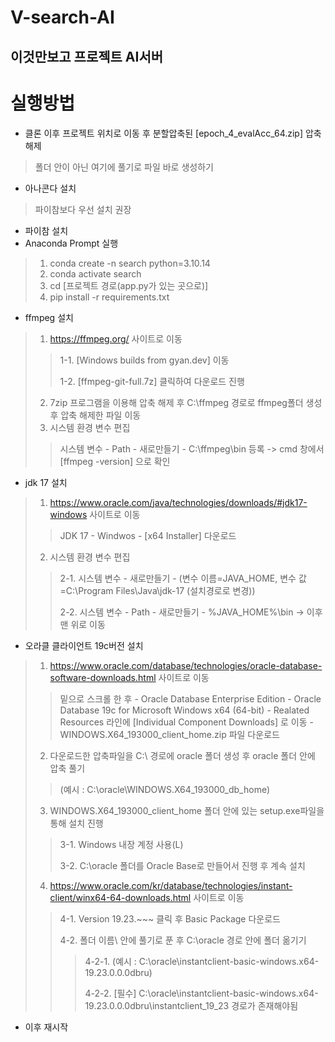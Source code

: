 # V-search-AI
 이것만보고 프로젝트 AI서버
---
# 실행방법
+ 클론 이후 프로젝트 위치로 이동 후 분할압축된 [epoch_4_evalAcc_64.zip] 압축해제
> 폴더 안이 아닌 여기에 풀기로 파일 바로 생성하기
+ 아나콘다 설치
> 파이참보다 우선 설치 권장
+ 파이참 설치
+ Anaconda Prompt 실행
>  1. conda create -n search python=3.10.14
>  2. conda activate search
>  3. cd [프로젝트 경로(app.py가 있는 곳으로)]
>  4. pip install -r requirements.txt

+ ffmpeg 설치
> 1. <https://ffmpeg.org/> 사이트로 이동
>> 1-1. [Windows builds from gyan.dev] 이동
>>
>> 1-2. [ffmpeg-git-full.7z] 클릭하여 다운로드 진행
> 2. 7zip 프로그램을 이용해 압축 해제 후 C:\ffmpeg 경로로 ffmpeg폴더 생성 후 압축 해제한 파일 이동
> 3. 시스템 환경 변수 편집
>> 시스템 변수 - Path - 새로만들기 - C:\ffmpeg\bin 등록 -> cmd 창에서 [ffmpeg -version] 으로 확인

+ jdk 17 설치
> 1. <https://www.oracle.com/java/technologies/downloads/#jdk17-windows> 사이트로 이동
>> JDK 17 - Windwos - [x64 Installer] 다운로드
> 2. 시스템 환경 변수 편집
>> 2-1. 시스템 변수 - 새로만들기 - (변수 이름=JAVA_HOME, 변수 값=C:\Program Files\Java\jdk-17 (설치경로로 변경))
>> 
>> 2-2. 시스템 변수 - Path - 새로만들기 - %JAVA_HOME%\bin -> 이후 맨 위로 이동

+ 오라클 클라이언트 19c버전 설치
> 1. <https://www.oracle.com/database/technologies/oracle-database-software-downloads.html> 사이트로 이동
>> 밑으로 스크롤 한 후 - Oracle Database Enterprise Edition - Oracle Database 19c for Microsoft Windows x64 (64-bit) - Realated Resources 라인에 [Individual Component Downloads] 로 이동 -  WINDOWS.X64_193000_client_home.zip 파일 다운로드
> 2. 다운로드한 압축파일을 C:\ 경로에 oracle 폴더 생성 후 oracle 폴더 안에 압축 풀기
>> (예시 : C:\oracle\WINDOWS.X64_193000_db_home)
> 3. WINDOWS.X64_193000_client_home 폴더 안에 있는 setup.exe파일을 통해 설치 진행
>> 3-1. Windows 내장 계정 사용(L)
>> 
>> 3-2. C:\oracle 폴더를 Oracle Base로 만들어서 진행 후 계속 설치
> 4. <https://www.oracle.com/kr/database/technologies/instant-client/winx64-64-downloads.html> 사이트로 이동
>> 4-1. Version 19.23.~~~ 클릭 후 Basic Package 다운로드
>> 
>> 4-2. 폴더 이름\ 안에 풀기로 푼 후 C:\oracle 경로 안에 폴더 옮기기
>>> 4-2-1. (예시 : C:\oracle\instantclient-basic-windows.x64-19.23.0.0.0dbru)
>>> 
>>> 4-2-2. [필수] C:\oracle\instantclient-basic-windows.x64-19.23.0.0.0dbru\instantclient_19_23 경로가 존재해야됨
+ 이후 재시작
